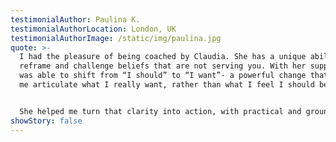 ```yaml
---
testimonialAuthor: Paulina K.
testimonialAuthorLocation: London, UK
testimonialAuthorImage: /static/img/paulina.jpg
quote: >-
  I had the pleasure of being coached by Claudia. She has a unique ability to
  reframe and challenge beliefs that are not serving you. With her support, I
  was able to shift from “I should” to “I want”- a powerful change that helped
  me articulate what I really want, rather than what I feel I should be doing.


  She helped me turn that clarity into action, with practical and grounded steps that felt both manageable and motivating - never overwhelming, always aligned with what truly matters to me. I highly recommend Claudia as a coach - especially if you want to work on your limiting beliefs and unlearn behaviours and habits that no longer serve you.
showStory: false
---
```

